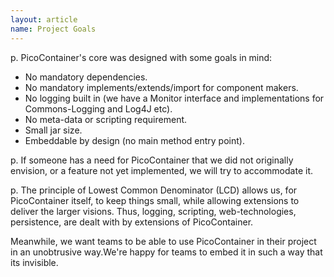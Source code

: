 ```yaml
---
layout: article
name: Project Goals
---
```


p. PicoContainer's core was designed with some goals in mind:

* No mandatory dependencies.
* No mandatory implements/extends/import for component makers.
* No logging built in (we have a Monitor interface and implementations for Commons-Logging and Log4J etc).
* No meta-data or scripting requirement.
* Small jar size.
* Embeddable by design (no main method entry point).

p. If someone has a need for PicoContainer that we did not originally envision, or a feature not yet implemented, we will try to accommodate it.

p. The principle of Lowest Common Denominator (LCD) allows us, for PicoContainer itself, to keep things small, while allowing extensions to deliver the larger visions. Thus, logging, scripting, web-technologies, persistence, are dealt with by extensions of PicoContainer.

Meanwhile, we want teams to be able to use PicoContainer in their project in an unobtrusive way.We're happy for teams to embed it in such a way that its invisible.